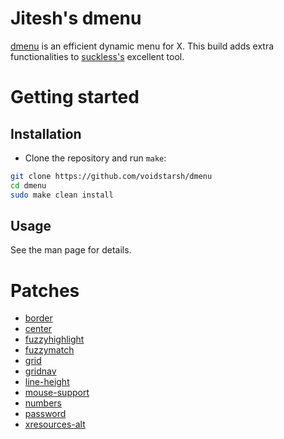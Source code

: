 # Jitesh's dmenu
[dmenu](https://tools.suckless.org/dmenu/) is an efficient dynamic menu for X. This build adds extra functionalities to [suckless's](https://suckless.org/) excellent tool.


# Getting started
## Installation
- Clone the repository and run `make`:
```bash
git clone https://github.com/voidstarsh/dmenu
cd dmenu
sudo make clean install
```

## Usage
See the man page for details.


# Patches
- [border](https://tools.suckless.org/dmenu/patches/border/)
- [center](https://tools.suckless.org/dmenu/patches/center/)
- [fuzzyhighlight](https://tools.suckless.org/dmenu/patches/fuzzyhighlight/)
- [fuzzymatch](https://tools.suckless.org/dmenu/patches/fuzzymatch/)
- [grid](https://tools.suckless.org/dmenu/patches/grid/)
- [gridnav](https://tools.suckless.org/dmenu/patches/gridnav/)
- [line-height](https://tools.suckless.org/dmenu/patches/line-height/)
- [mouse-support](https://tools.suckless.org/dmenu/patches/mouse-support/)
- [numbers](https://tools.suckless.org/dmenu/patches/numbers/)
- [password](https://tools.suckless.org/dmenu/patches/password/)
- [xresources-alt](https://tools.suckless.org/dmenu/patches/xresources-alt/)
